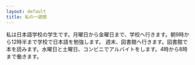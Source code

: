 ```yaml
---
layout: default
title: 私の一週間
---
```


私は日本語学校の学生です。月曜日から金曜日まで、学校へ行きます。朝9時から12時半まで学校で日本語を勉強します。
週末、図書館へ行きます。図書館で本を読みます。水曜日と土曜日、コンビニでアルバイトをします。4時から8時まで働きます。
